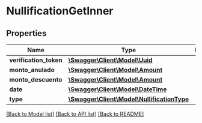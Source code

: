 # NullificationGetInner

## Properties
Name | Type | Description | Notes
------------ | ------------- | ------------- | -------------
**verification_token** | [**\Swagger\Client\Model\Uuid**](Uuid.md) |  | [optional] 
**monto_anulado** | [**\Swagger\Client\Model\Amount**](Amount.md) |  | [optional] 
**monto_descuento** | [**\Swagger\Client\Model\Amount**](Amount.md) |  | [optional] 
**date** | [**\Swagger\Client\Model\\DateTime**](\DateTime.md) |  | [optional] 
**type** | [**\Swagger\Client\Model\NullificationType**](NullificationType.md) |  | [optional] 

[[Back to Model list]](../../README.md#documentation-for-models) [[Back to API list]](../../README.md#documentation-for-api-endpoints) [[Back to README]](../../README.md)

